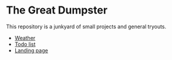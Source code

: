 # The Great Dumpster

This repository is a junkyard of small projects and general tryouts.

- [Weather](weather-app)
- [Todo list](todo-list-app)
- [Landing page](landing-page-app)
